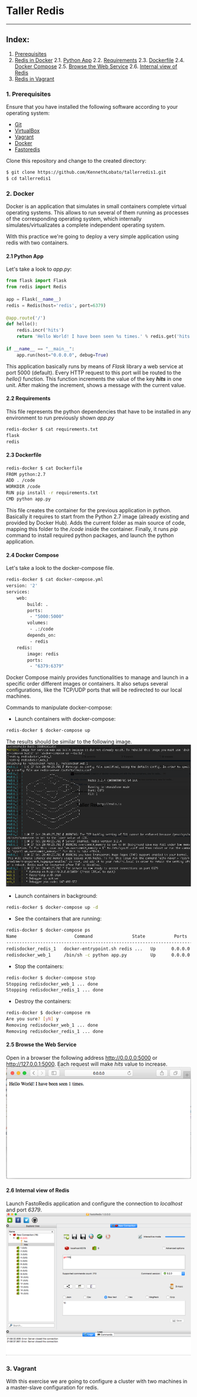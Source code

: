 # Taller Redis
***

## Index:
1. [Prerequisites](#prerequisites)
2. [Redis in Docker](#docker)
  2.1. [Python App](#python)
  2.2. [Requirements](#requirements)
  2.3. [Dockerfile](#dockerfile)
  2.4. [Docker Compose](#dockercompose)
  2.5. [Browse the Web Service](#browse)
  2.6. [Internal view of Redis](#fastoredis)
3. [Redis in Vagrant](#vagrant)

### 1. Prerequisites <a name="prerequisites"></a>
Ensure that you have installed the following software according to your operating system:
- [Git](https://git-scm.com/)
- [VirtualBox](https://www.virtualbox.org/)
- [Vagrant](https://www.vagrantup.com/)
- [Docker](https://www.docker.com/)
- [Fastoredis](http://fastoredis.com/)

Clone this repository and change to the created directory:
```Bash
$ git clone https://github.com/KennethLobato/tallerredis1.git
$ cd tallerredis1
```

### 2. Docker <a name="docker"></a>

Docker is an application that simulates in small containers complete virtual operating systems. This allows to run several of them running as processes of the corresponding operating system, which internally simulates/virtualizates a complete independent operating system.

With this practice we're going to deploy a very simple application using redis with two containers.

#### 2.1 Python App <a name="python"></a>
Let's take a look to *app.py*:

```Python
from flask import Flask
from redis import Redis

app = Flask(__name__)
redis = Redis(host='redis', port=6379)

@app.route('/')
def hello():
    redis.incr('hits')
    return 'Hello World! I have been seen %s times.' % redis.get('hits')

if __name__ == "__main__":
    app.run(host="0.0.0.0", debug=True)
```
This application basically runs by means of *Flask* library a web service at port 5000 (default). Every HTTP request to this port will be routed to the *hello()* function. This function increments the value of the key ***hits*** in one unit. After making the increment, shows a message with the current value.

#### 2.2 Requirements <a name="requirements"></a>
This file represents the python dependencies that have to be installed in any environment to run previously shown *app.py*
```Bash
redis-docker $ cat requirements.txt
flask
redis
```

#### 2.3 Dockerfile <a name="dockerfile"></a>
```Bash
redis-docker $ cat Dockerfile
FROM python:2.7
ADD . /code
WORKDIR /code
RUN pip install -r requirements.txt
CMD python app.py
```
This file creates the container for the previous application in python. Basically it requires to start from the Python 2.7 image (already existing and provided by Docker Hub). Adds the current folder as main source of code, mapping this folder to the */code* inside the container. Finally, it runs *pip* command to install required python packages, and launch the python application.

#### 2.4 Docker Compose <a name="dockercompose"></a>
Let's take a look to the docker-compose file.
```Bash
redis-docker $ cat docker-compose.yml
version: '2'
services:
    web:
        build: .
        ports:
         - "5000:5000"
        volumes:
         - .:/code
        depends_on:
         - redis
    redis:
        image: redis
        ports:
         - "6379:6379"
```
Docker Compose mainly provides functionalities to manage and launch in a specific order different images or containers. It also setups several configurations, like the TCP/UDP ports that will be redirected to our local machines.

Commands to manipulate docker-compose:
- Launch containers with docker-compose:
```Bash
redis-docker $ docker-compose up
```
The results should be similar to the following image.
![Docker Compose Up](./figures/dockercomposeup.png)
- Launch containers in background:
```Bash
redis-docker $ docker-compose up -d
```
- See the containers that are running:

```Bash
redis-docker $ docker-compose ps
Name                      Command               State           Ports          
-------------------------------------------------------------------------------------
redisdocker_redis_1   docker-entrypoint.sh redis ...   Up      0.0.0.0:6379->6379/tcp
redisdocker_web_1     /bin/sh -c python app.py         Up      0.0.0.0:5000->5000/tcp
```
- Stop the containers:
```Bash
redis-docker $ docker-compose stop
Stopping redisdocker_web_1 ... done
Stopping redisdocker_redis_1 ... done
```
- Destroy the containers:
```Bash
redis-docker $ docker-compose rm
Are you sure? [yN] y
Removing redisdocker_web_1 ... done
Removing redisdocker_redis_1 ... done
```

#### 2.5 Browse the Web Service <a name="browse"></a>
Open in a browser the following address http://0.0.0.0:5000 or http://127.0.0.1:5000. Each request will make *hits* value to increase.
![Image Of Zeppelin](./figures/dockerbrowser.png)

#### 2.6 Internal view of Redis <a name="fastoredis"></a>
Launch FastoRedis application and configure the connection to *localhost* and port *6379*.
![Image Of Zeppelin](./figures/fastoredis.png)


### 3. Vagrant <a name="docker"></a>
With this exercise we are going to configure a cluster with two machines in a master-slave configuration for redis.
